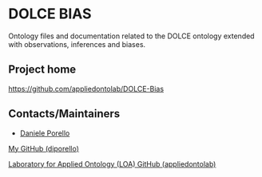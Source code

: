 # DOLCE BIAS

Ontology files and documentation related to the DOLCE ontology extended with observations, inferences and biases.

## Project home

https://github.com/appliedontolab/DOLCE-Bias

## Contacts/Maintainers


* [Daniele Porello](mailto:danieleporello@gmail.com)
  
[My GitHub (diporello)](https://github.com/diporello)

[Laboratory for Applied Ontology (LOA) GitHub (appliedontolab)](https://github.com/diporell](https://github.com/appliedontolab)o)


